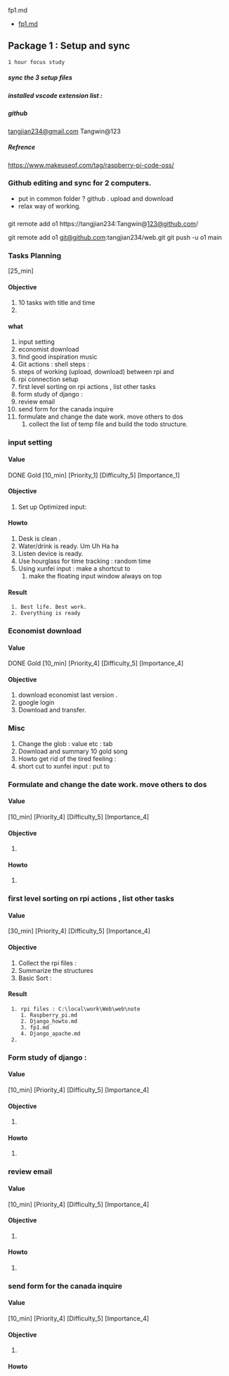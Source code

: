 
fp1.md
- [fp1.md](file:///~/Documents/fp1.md) 

## Package 1 : Setup and sync 
    1 hour focus study 

##### sync the 3 setup files 

##### installed vscode extension list : 

##### github 
tangjian234@gmail.com
Tangwin@123

##### Refrence 
https://www.makeuseof.com/tag/raspberry-pi-code-oss/


### Github editing and sync for 2 computers. 

- put in common folder ? github . upload and download 
- relax way of working. 


### 


git remote add o1 https://tangjian234:Tangwin@123@github.com/

git remote add o1 git@github.com:tangjian234/web.git
git push -u o1 main

### Tasks Planning 
[25_min]
#### Objective 
   1. 10 tasks with title and time 
   2. 
#### what 
   1. input setting 
   2. economist download 
   3. find good inspiration music 
   4. Git actions : shell steps : 
   5. steps of working (upload, download) between rpi and 
   6. rpi connection setup  
   7. first level sorting on rpi actions , list other tasks
   8. form study of django  : 
   9. review email 
   10. send form for the canada inquire
   11. formulate and change the date work. move others to dos 
       1.  collect the list of temp file and build the todo structure. 
    
<!------------------------------------------------------------------------->
### input setting 

  #### Value
  DONE Gold [10_min] [Priority_1]  [Difficulty_5] [Importance_1] 

  #### Objective 
  1.  Set up Optimized input:

  #### Howto
  1. Desk is clean .
  2. Water/drink is ready. Um Uh Ha ha
  3. Listen device is ready.  
  4. Use hourglass for time tracking : random time 
  5. Using xunfei input : make a shortcut to 
     1. make the floating input window always on top 
  #### Result
     1. Best life. Best work.  
     2. Everything is ready
  
   

<!------------------------------------------------------------------------->

### Economist download 
  #### Value
  DONE Gold [10_min] [Priority_4]  [Difficulty_5] [Importance_4] 

  #### Objective 
  1. download economist last version .
  2. google login 
  3. Download and transfer. 


### Misc 
  1. Change the glob : value etc : tab 
  2. Download and summary 10 gold song 
  3. Howto get rid of the tired feeling :
  4. short cut to xunfei input : put to 


### Formulate and change the date work. move others to dos 
  #### Value
  [10_min] [Priority_4]  [Difficulty_5] [Importance_4]  
  #### Objective 
   1. 
  #### Howto
  1. 

### first level sorting on rpi actions , list other tasks
  #### Value
  [30_min] [Priority_4]  [Difficulty_5] [Importance_4]  
  
  #### Objective 
   1. Collect the rpi files : 
   2. Summarize the structures 
   3. Basic Sort :  
  
  #### Result
  
     1. rpi files : C:\local\work\Web\web\note
        1. Raspberry_pi.md
        2. Django_howto.md
        3. fp1.md 
        4. Django_apache.md
     2. 

  
### Form study of django  : 
  #### Value
  [10_min] [Priority_4]  [Difficulty_5] [Importance_4]  
  #### Objective 
   1. 
  #### Howto
  1. 

### review email 
  #### Value
  [10_min] [Priority_4]  [Difficulty_5] [Importance_4]  
  #### Objective 
   1. 
  #### Howto
  1. 

### send form for the canada inquire
  #### Value
  [10_min] [Priority_4]  [Difficulty_5] [Importance_4]  
  #### Objective 
   1. 
  #### Howto


